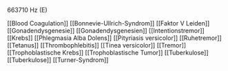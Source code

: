 663710 Hz (E)

[[Blood Coagulation]]
[[Bonnevie-Ullrich-Syndrom]]
[[Faktor V Leiden]]
[[Gonadendysgenesie]]
[[Gonadendysgenesien]]
[[Intentionstremor]]
[[Krebs]]
[[Phlegmasia Alba Dolens]]
[[Pityriasis versicolor]]
[[Ruhetremor]]
[[Tetanus]]
[[Thrombophlebitis]]
[[Tinea versicolor]]
[[Tremor]]
[[Trophoblastische Krebs]]
[[Trophoblastische Tumor]]
[[Tuberkulose]]
[[Tuberkulose]]
[[Turner-Syndrom]]